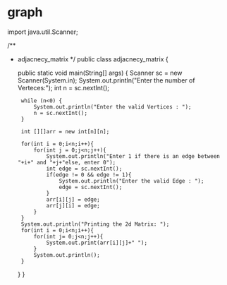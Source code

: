 # graph
import java.util.Scanner;

/**
 * adjacnecy_matrix
 */
public class adjacnecy_matrix {

    public static void main(String[] args) {
        Scanner sc = new Scanner(System.in);
        System.out.println("Enter the number of Verteces:");
        int n = sc.nextInt();

        while (n<0) {
            System.out.println("Enter the valid Vertices : ");
            n = sc.nextInt();
        }

        int [][]arr = new int[n][n];

        for(int i = 0;i<n;i++){
            for(int j = 0;j<n;j++){
                System.out.println("Enter 1 if there is an edge between "+i+" and "+j+"else, enter 0");
                int edge = sc.nextInt();
                if(edge != 0 && edge != 1){
                    System.out.println("Enter the valid Edge : ");
                    edge = sc.nextInt();
                }
                arr[i][j] = edge;
                arr[j][i] = edge;
            }
        }
        System.out.println("Printing the 2d Matrix: ");
        for(int i = 0;i<n;i++){
            for(int j= 0;j<n;j++){
                System.out.print(arr[i][j]+" ");
            }
            System.out.println();
        }

    }
}
